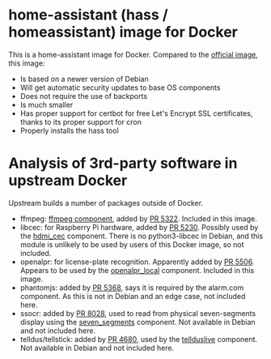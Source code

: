 # home-assistant (hass / homeassistant) image for Docker

This is a home-assistant image for Docker.  Compared to the 
[official image](http://hub.docker.com/r/homeassistant/home-assistant),
this image:

 - Is based on a newer version of Debian
 - Will get automatic security updates to base OS components
 - Does not require the use of backports
 - Is much smaller
 - Has proper support for certbot for free Let's Encrypt SSL
   certificates, thanks to its proper support for cron
 - Properly installs the hass tool
 
# Analysis of 3rd-party software in upstream Docker

Upstream builds a number of packages outside of Docker.  

 - ffmpeg:
   [ffmpeg component](https://home-assistant.io/components/ffmpeg/),
   added by
   [PR 5322](https://github.com/home-assistant/home-assistant/pull/5322).
   Included in this image.
 - libcec: for Raspberry Pi hardware, added by
   [PR 5230](https://github.com/home-assistant/home-assistant/pull/5230). Possibly
   used by the
   [hdmi_cec](https://home-assistant.io/components/hdmi_cec/)
   component.  There is no python3-libcec in Debian, and this module
   is unlikely to be used by users of this Docker image, so not
   included.
 - openalpr: for license-plate recognition.  Apparently added by
   [PR 5506](https://github.com/home-assistant/home-assistant/pull/5506).
   Appears to be used by the
   [openalpr_local](https://home-assistant.io/components/image_processing.openalpr_local/)
   component.  Included in this image.
 - phantomjs: added by
   [PR 5368](https://github.com/home-assistant/home-assistant/pull/5368),
   says it is required by the alarm.com component.  As this is not in
   Debian and an edge case, not included here.
 - ssocr: added by
   [PR 8028](https://github.com/home-assistant/home-assistant/pull/8028),
   used to read from physical seven-segments display using the
   [seven_segments](https://home-assistant.io/components/image_processing.seven_segments/)
   component.  Not available in Debian and not included here.
 - telldus/tellstick: added by
   [PR 4680](https://github.com/home-assistant/home-assistant/pull/4680),
   used by the
   [tellduslive](https://home-assistant.io/components/tellduslive/)
   component.  Not available in Debian and not included here.
   
 
